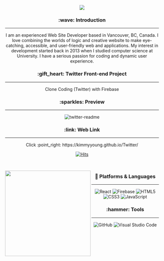 


<div align=center>
<img src="https://capsule-render.vercel.app/api?type=cylinder&color=auto&text=Hello%20World!&fontAlignY=45&fontSize=40&height=120&animation=blinking&desc=I%20am%20Kimmy:)&descAlignY=70" />

<h3> :wave: Introduction </h3>
<hr/>
  <p>I am an experienced Web Site Developer based in Vancouver, BC, Canada. I love combining the worlds of logic and creative website to make eye-catching, accessible, and    user-friendly web and applications. My interest in development started back in 2013 when I studied computer science at University. I have a serious passion for coding    and dynamic user experience. </p>


  <h3> :gift_heart: Twitter Front-end Project </h3>
  <hr/>
  <p> Clone Coding (Twitter) with Firebase </p>

<h3> :sparkles: Preview </h3>
<hr/>

![twitter-readme](https://user-images.githubusercontent.com/97567561/189702821-d4be20da-8c98-4208-a946-ff5558cbfd7f.jpg)

<h3> :link: Web Link </h3>
<hr/>

<p>Click :point_right:  https://kimmyyoung.github.io/Twitter/ </p>

  [![Hits](https://hits.seeyoufarm.com/api/count/incr/badge.svg?url=https%3A%2F%2Fgithub.com%2FKimmyyoung%2FTwitter&count_bg=%23B0B0B0&title_bg=%23EE96F3&icon=&icon_color=%23E7E7E7&title=hits&edge_flat=false)](https://hits.seeyoufarm.com)
  

<br/>



<img align="left" height="280px" src="https://github-readme-stats.vercel.app/api/top-langs/?username=Kimmyyoung&theme=dracula&exclude_repo=Computer-Science-Engineering&layout=compact&langs_count=10"/>  <h3>
:memo: Platforms & Languages  </h3>

<hr/>

![React](https://img.shields.io/badge/React-61DAFB.svg?&style=for-the-badge&logo=React&logoColor=white)
![Firebase](https://img.shields.io/badge/Firebase-FFCA28.svg?&style=for-the-badge&logo=Firebase&logoColor=white)
![HTML5](https://img.shields.io/badge/HTML5-E34F26.svg?&style=for-the-badge&logo=HTML5&logoColor=white)
![CSS3](https://img.shields.io/badge/CSS3-1572B6.svg?&style=for-the-badge&logo=CSS3&logoColor=white)
![JavaScript](https://img.shields.io/badge/JavaScript-F7DF1E.svg?&style=for-the-badge&logo=JavaScript&logoColor=white)


<h3> :hammer: Tools </h3>
<hr/>
  
![GitHub](https://img.shields.io/badge/GitHub-181717.svg?&style=for-the-badge&logo=GitHub&logoColor=white)
![Visual Studio Code](https://img.shields.io/badge/VisualStudioCode-007ACC.svg?&style=for-the-badge&logo=GitHub&logoColor=white)
  
</div>


